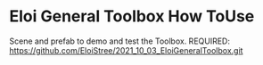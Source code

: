 # Eloi General Toolbox How ToUse
Scene and prefab to demo and test the Toolbox.
REQUIRED: https://github.com/EloiStree/2021_10_03_EloiGeneralToolbox.git
